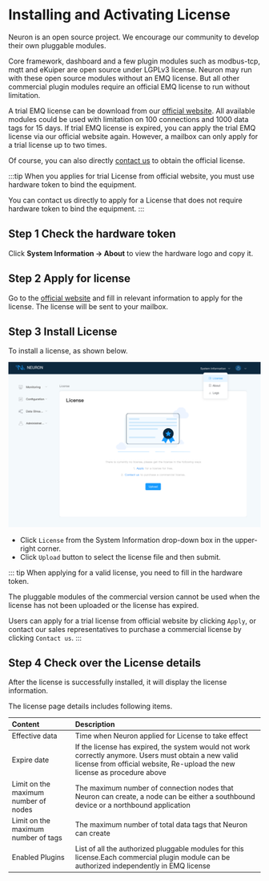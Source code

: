# Installing and Activating License

Neuron is an open source project. We encourage our community to develop their own pluggable modules.

Core framework, dashboard and a few plugin modules such as modbus-tcp, mqtt and eKuiper are open source under LGPLv3 license. Neuron may run with these open source modules without an EMQ license. But all other commercial plugin modules require an official EMQ license to run without limitation.

A trial EMQ license can be download from our [official website](https://www.emqx.com/en/apply-licenses/neuron). All available modules could be used with limitation on 100 connections and 1000 data tags for 15 days. If trial EMQ license is expired, you can apply the trial EMQ license via our official website again. However, a mailbox can only apply for a trial license up to two times.

Of course, you can also directly [contact us](https://www.emqx.com/en/contact?product=neuron) to obtain the official license.

:::tip
When you applies for trial License from official website, you must use hardware token to bind the equipment.

You can contact us directly to apply for a License that does not require hardware token to bind the equipment.
:::

## Step 1 Check the hardware token

Click **System Information -> About** to view the hardware logo and copy it.

## Step 2 Apply for license

Go to the [official website](https://www.emqx.com/en/apply-licenses/neuron) and fill in relevant information to apply for the license. The license will be sent to your mailbox.

## Step 3 Install License

To install a license, as shown below.

![license-null](./assets/license-null.png)

* Click `License` from the System Information drop-down box in the upper-right corner.
* Click `Upload` button to select the license file and then submit.

::: tip
When applying for a valid license, you need to fill in the hardware token.

The pluggable modules of the commercial version cannot be used when the license has not been uploaded or the license has expired.

Users can apply for a trial license from official website by clicking `Apply`, or contact our sales representatives to purchase a commercial license by clicking `Contact us`.
:::

## Step 4 Check over the License details

After the license is successfully installed, it will display the license information.

The license page details includes following items.

|Content|Description|
| :----------- | :----------------------------------- | 
| Effective data | Time when Neuron applied for License to take effect |
| Expire date | If the license has expired, the system would not work correctly anymore. Users must obtain a new valid license from official website, Re-upload the new license as procedure above |
| Limit on the maximum number of nodes | The maximum number of connection nodes that Neuron can create, a node can be either a southbound device or a northbound application |
| Limit on the maximum number of tags | The maximum number of total data tags that Neuron can create |
| Enabled Plugins | List of all the authorized pluggable modules for this license.Each commercial plugin module can be authorized independently in EMQ license |
